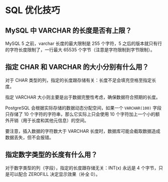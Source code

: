 # SQL 优化技巧

## MySQL 中 VARCHAR 的长度是否有上限？

MySQL 5 之前，varchar 长度的最大限制是 255 个字符，5 之后的版本就只有行的字符长度限制了，一行最大 65535 个字节（注意是字符限制到字节限制）。

## 指定 CHAR 和 VARCHAR 的大小分别有什么用？

对于 CHAR 类型的列，指定的长度跟存储有关：长度不足会填充空格至指定长度。

指定 VARCHAR 大小则主要是出于数据完整性考虑，确保数据符合预期的长度。

PostgreSQL 会根据实际存储的数据动态分配空间，如果一个 `VARCHAR(100)` 字段只存储了 10 个字符的字符串，那么它实际上只会使用 10 个字符加上一个小的额外开销（用于长度和其他元信息）的空间。

要注意，插入数据的字符数大于 VARCHAR 长度时，数据库可能会截取数据造成数据丢失，但不会报错。

## 指定数字类型的长度有什么用？

对于数字类型的列（字段），指定的长度跟存储无关：INT(x) 永远是 4 个字节，只是可以配合 ZEROFILL 决定显示效果（补全 0）。
